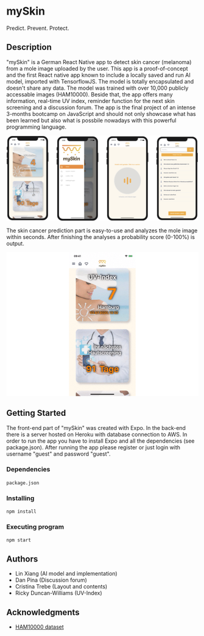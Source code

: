 # mySkin

Predict. Prevent. Protect.

## Description

"mySkin" is a German React Native app to detect skin cancer (melanoma) from a mole image uploaded by the user. This app is a proof-of-concept and the first React native app known to include a locally saved and run AI model, imported with TensorflowJS. The model is totally encapsulated and doesn't share any data. The model was trained with over 10,000 publicly accessable images (HAM10000). Beside that, the app offers many information, real-time UV index, reminder function for the next skin screening and a discussion forum. The app is the final project of an intense 3-months bootcamp on JavaScript and should not only showcase what has been learned but also what is possbile nowadays with this powerful programming language.

![mySkin screens](screenshots/myskin-overview.png)

The skin cancer prediction part is easy-to-use and analyzes the mole image within seconds. After finishing the analyses a probability score (0-100%) is output.

![mySkin screens](screenshots/myskin-predict-animated.gif)

## Getting Started

The front-end part of "mySkin" was created with Expo. In the back-end there is a server hosted on Heroku with database connection to AWS. In order to run the app you have to install Expo and all the dependencies (see package.json). After running the app please register or just login with username "guest" and password "guest".

### Dependencies

```
package.json
```

### Installing

```
npm install
```

### Executing program

```
npm start
```

## Authors

* Lin Xiang (AI model and implementation)
* Dan Pina (Discussion forum)
* Cristina Trebe (Layout and contents)
* Ricky Duncan-Williams (UV-Index)

## Acknowledgments

* [HAM10000 dataset](https://dataverse.harvard.edu/dataset.xhtml?persistentId=doi:10.7910/DVN/DBW86T)
